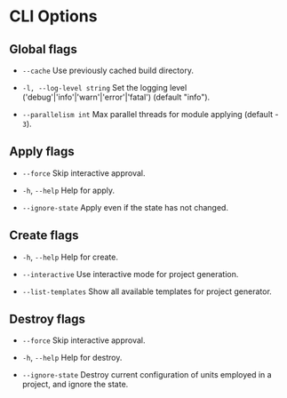 # CLI Options

## Global flags

* `--cache`             Use previously cached build directory.

* `-l, --log-level string`   Set the logging level ('debug'|'info'|'warn'|'error'|'fatal') (default "info").

* `--parallelism int`    Max parallel threads for module applying (default - `3`).

## Apply flags

* `--force`              Skip interactive approval.

* `-h`, `--help`         Help for apply.

* `--ignore-state`       Apply even if the state has not changed.

## Create flags

* `-h`, `--help`        Help for create.

* `--interactive`       Use interactive mode for project generation.

* `--list-templates`    Show all available templates for project generator.

## Destroy flags

* `--force`              Skip interactive approval.

* `-h`, `--help`         Help for destroy.

* `--ignore-state`       Destroy current configuration of units employed in a project, and ignore the state. 

